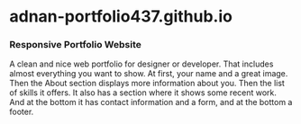 # adnan-portfolio437.github.io
###  Responsive Portfolio Website
A clean and nice web portfolio for designer or developer. That includes almost everything you want to show. At first, your name and a great image. Then the About section displays more information about you. Then the list of skills it offers. It also has a section where it shows some recent work. And at the bottom it has contact information and a form, and at the bottom a footer.

